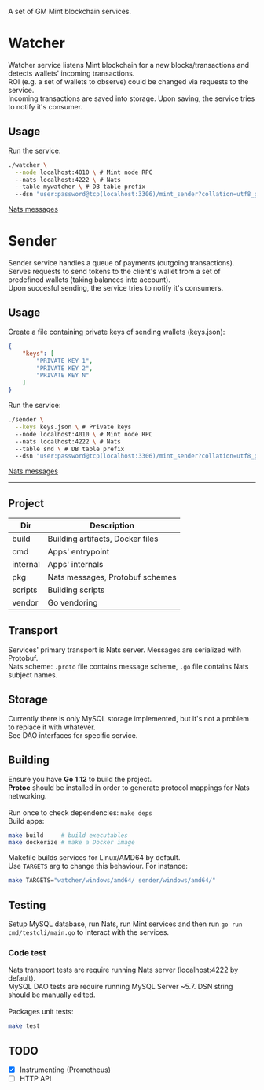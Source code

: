 A set of GM Mint blockchain services.



# Watcher

Watcher service listens Mint blockchain for a new blocks/transactions and detects wallets' incoming transactions. \
ROI (e.g. a set of wallets to observe) could be changed via requests to the service. \
Incoming transactions are saved into storage. Upon saving, the service tries to notify it's consumer.

## Usage

Run the service:
```sh
./watcher \
  --node localhost:4010 \ # Mint node RPC
  --nats localhost:4222 \ # Nats
  --table mywatcher \ # DB table prefix
  --dsn "user:password@tcp(localhost:3306)/mint_sender?collation=utf8_general_ci&timeout=10s&readTimeout=60s&writeTimeout=60s"
```

[Nats messages](https://github.com/void616/gm-mint-sender/tree/master/pkg/watcher/nats/wallet)



# Sender

Sender service handles a queue of payments (outgoing transactions). \
Serves requests to send tokens to the client's wallet from a set of predefined wallets (taking balances into account). \
Upon succesful sending, the service tries to notify it's consumers.

## Usage

Create a file containing private keys of sending wallets (keys.json):
```json
{
	"keys": [
		"PRIVATE KEY 1",
		"PRIVATE KEY 2",
		"PRIVATE KEY N"
	]
}
```

Run the service:
```sh
./sender \
  --keys keys.json \ # Private keys
  --node localhost:4010 \ # Mint node RPC
  --nats localhost:4222 \ # Nats
  --table snd \ # DB table prefix
  --dsn "user:password@tcp(localhost:3306)/mint_sender?collation=utf8_general_ci&timeout=10s&readTimeout=60s&writeTimeout=60s"
```

[Nats messages](https://github.com/void616/gm-mint-sender/tree/master/pkg/sender/nats/sender)



---



## Project

| Dir | Description |
| --- | ----------- |
| build    | Building artifacts, Docker files |
| cmd      | Apps' entrypoint |
| internal | Apps' internals |
| pkg      | Nats messages, Protobuf schemes |
| scripts  | Building scripts |
| vendor   | Go vendoring |



## Transport

Services' primary transport is Nats server. Messages are serialized with Protobuf. \
Nats scheme: `.proto` file contains message scheme, `.go` file contains Nats subject names.



## Storage

Currently there is only MySQL storage implemented, but it's not a problem to replace it with whatever. \
See DAO interfaces for specific service.



## Building

Ensure you have **Go 1.12** to build the project. \
**Protoc** should be installed in order to generate protocol mappings for Nats networking. \
\
Run once to check dependencies: `make deps` \
Build apps:
```sh
make build     # build executables
make dockerize # make a Docker image
```
Makefile builds services for Linux/AMD64 by default. \
Use `TARGETS` arg to change this behaviour. For instance:
```sh
make TARGETS="watcher/windows/amd64/ sender/windows/amd64/"
```



## Testing

Setup MySQL database, run Nats, run Mint services and then run `go run cmd/testcli/main.go` to interact with the services.

### Code test
Nats transport tests are require running Nats server (localhost:4222 by default). \
MySQL DAO tests are require running MySQL Server ~5.7. DSN string should be manually edited. \
\
Packages unit tests:
```sh
make test
```



## TODO

- [x] Instrumenting (Prometheus)
- [ ] HTTP API
